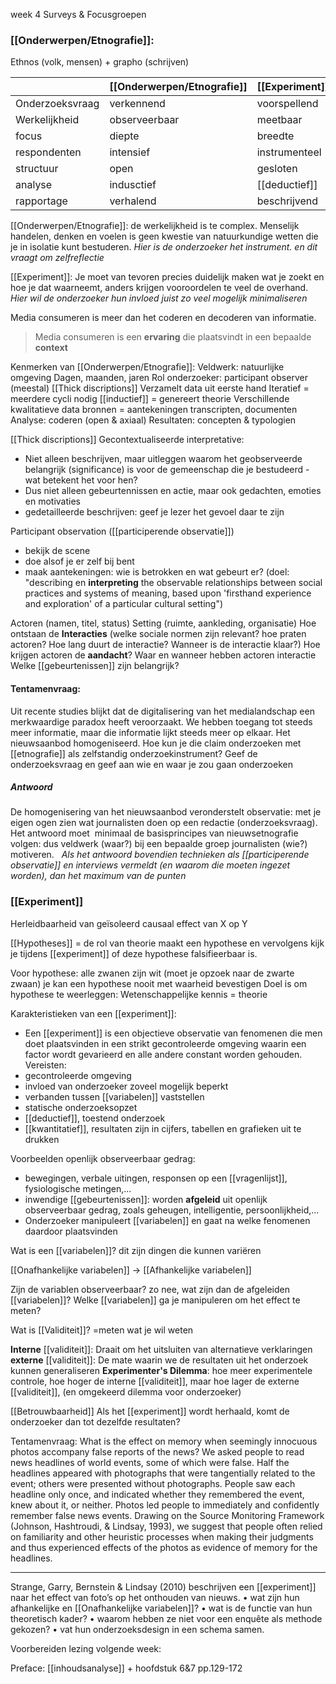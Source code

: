 week 4
Surveys & Focusgroepen


### [[Onderwerpen/Etnografie]]:
Ethnos (volk, mensen) + grapho (schrijven)

|                 | [[Onderwerpen/Etnografie]]   | [[Experiment]]    |
| --------------- | ------------- | ------------- |
| Onderzoeksvraag | verkennend    | voorspellend  | 
| Werkelijkheid   | observeerbaar | meetbaar      |
| focus           | diepte        | breedte       |
| respondenten    | intensief     | instrumenteel |
| structuur       | open          | gesloten      |
| analyse         | indusctief    | [[deductief]]     |
| rapportage      | verhalend     | beschrijvend   |

[[Onderwerpen/Etnografie]]:
de werkelijkheid is te complex. Menselijk handelen, denken en voelen is geen kwestie van natuurkundige wetten die je in isolatie kunt bestuderen.
*Hier is de onderzoeker het instrument. en dit vraagt om zelfreflectie*

[[Experiment]]:
Je moet van tevoren precies duidelijk maken wat je zoekt en hoe je dat waarneemt, anders krijgen vooroordelen te veel de overhand.
*Hier wil de onderzoeker hun invloed juist zo veel mogelijk minimaliseren*

Media consumeren is meer dan het coderen en decoderen van informatie.
> Media consumeren is een **ervaring** die plaatsvindt in een bepaalde **context**

Kenmerken van [[Onderwerpen/Etnografie]]: 
	Veldwerk: natuurlijke omgeving
	Dagen, maanden, jaren
	Rol onderzoeker: participant observer (meestal)
	[[Thick discriptions]]
	Verzamelt data uit eerste hand
	Iteratief = meerdere cycli nodig
	[[inductief]] = genereert theorie
	Verschillende kwalitatieve data
	bronnen = aantekeningen
	transcripten, documenten
	Analyse: coderen (open & axiaal)
	Resultaten: concepten & typologien

[[Thick discriptions]]
Gecontextualiseerde interpretative:
- Niet alleen beschrijven, maar uitleggen waarom het geobserveerde belangrijk (significance) is voor de gemeenschap die je bestudeerd - wat betekent het voor hen?
- Dus niet alleen gebeurtennissen en actie, maar ook gedachten, emoties en motivaties
- gedetailleerde beschrijven: geef je lezer het gevoel daar te zijn

Participant observation ([[participerende observatie]])
- bekijk de scene 
- doe alsof je er zelf bij bent
- maak aantekeningen: wie is betrokken en wat gebeurt er?
(doel: "describing en **interpreting** the observable relationships between social practices and systems of meaning, based upon 'firsthand experience and exploration' of a particular cultural setting")

Actoren (namen, titel, status)
Setting (ruimte, aankleding, organisatie)
Hoe ontstaan de **Interacties** (welke sociale normen zijn relevant? hoe praten actoren? Hoe lang duurt de interactie? Wanneer is de interactie klaar?)
Hoe krijgen actoren de **aandacht**?
Waar en wanneer hebben actoren interactie
Welke [[gebeurtenissen]] zijn belangrijk?

#### Tentamenvraag:
Uit recente studies blijkt dat de digitalisering van het medialandschap een merkwaardige paradox heeft veroorzaakt. We hebben toegang tot steeds meer informatie, maar die informatie lijkt steeds meer op elkaar. Het nieuwsaanbod homogeniseerd.
Hoe kun je die claim onderzoeken met [[etnografie]] als zelfstandig onderzoekinstrument? Geef de onderzoeksvraag en geef aan wie en waar je zou gaan onderzoeken

##### Antwoord
De homogenisering van het nieuwsaanbod veronderstelt observatie: met je eigen ogen zien wat journalisten doen op een redactie (onderzoeksvraag). Het antwoord moet  minimaal de basisprincipes van nieuwsetnografie volgen: dus veldwerk (waar?) bij een bepaalde groep journalisten (wie?) motiveren.   
*Als het antwoord bovendien technieken als [[participerende observatie]] en interviews vermeldt (en waarom die moeten ingezet worden), dan het maximum van de punten*

### [[Experiment]]
Herleidbaarheid van geïsoleerd causaal effect van X op Y

[[Hypotheses]] = de rol van theorie
maakt een hypothese en vervolgens kijk je tijdens [[experiment]] of deze hypothese falsifieerbaar is.

Voor hypothese: alle zwanen zijn wit (moet je opzoek naar de zwarte zwaan)
	je kan een hypothese nooit met waarheid bevestigen
Doel is om hypothese te weerleggen: Wetenschappelijke kennis = theorie

Karakteristieken van een [[experiment]]:
- Een [[experiment]] is een objectieve observatie van fenomenen die men doet plaatsvinden in een strikt gecontroleerde omgeving waarin een factor wordt gevarieerd en alle andere constant worden gehouden.
Vereisten:
- gecontroleerde omgeving
- invloed van onderzoeker zoveel mogelijk beperkt
- verbanden tussen [[variabelen]] vaststellen
- statische onderzoeksopzet
- [[deductief]], toestend onderzoek
- [[kwantitatief]], resultaten zijn in cijfers, tabellen en grafieken uit te drukken

Voorbeelden openlijk observeerbaar gedrag:
- bewegingen, verbale uitingen, responsen op een [[vragenlijst]], fysiologische metingen,...
- inwendige [[gebeurtenissen]]: worden **afgeleid** uit openlijk observeerbaar gedrag, zoals geheugen, intelligentie, persoonlijkheid,...
- Onderzoeker manipuleert [[variabelen]] en gaat na welke fenomenen daardoor plaatsvinden

Wat is een [[variabelen]]?
dit zijn dingen die kunnen variëren

[[Onafhankelijke variabelen]]  -> [[Afhankelijke variabelen]]

Zijn de variablen observeerbaar?
zo nee, wat zijn dan de afgeleiden [[variabelen]]?
Welke [[variabelen]] ga je manipuleren om het effect te meten?


Wat is [[Validiteit]]?
=meten wat je wil weten

**Interne** [[validiteit]]: Draait om het uitsluiten van alternatieve verklaringen
**externe** [[validiteit]]: De mate waarin we de resultaten uit het onderzoek kunnen generaliseren
**Experimenter's Dilemma**: hoe meer experimentele controle, hoe hoger de interne [[validiteit]], maar hoe lager de externe [[validiteit]], (en omgekeerd dilemma voor onderzoeker)


[[Betrouwbaarheid]]
Als het [[experiment]] wordt herhaald, komt de onderzoeker dan tot dezelfde resultaten?


Tentamenvraag:
What is the effect on memory when seemingly innocuous photos accompany false reports of the news? We asked people to read news headlines of world events, some of which were false. Half the headlines appeared with photographs that were tangentially related to the event; others were presented without photographs. People saw each headline only once, and indicated whether they remembered the event, knew about it, or neither. Photos led people to immediately and confidently remember false news events. Drawing on the Source Monitoring Framework (Johnson, Hashtroudi, & Lindsay, 1993), we suggest that people often relied on familiarity and other heuristic processes when making their judgments and thus experienced effects of the photos as evidence of memory for the headlines.
****
Strange, Garry, Bernstein & Lindsay (2010) beschrijven een [[experiment]] naar het effect van foto’s op het onthouden van nieuws. 
• wat zijn hun afhankelijke en [[Onafhankelijke variabelen]]? 
• wat is de functie van hun theoretisch kader? 
• waarom hebben ze niet voor een enquête als methode gekozen? 
• vat hun onderzoeksdesign in een schema samen.



Voorbereiden lezing volgende week:

Preface: [[inhoudsanalyse]] + hoofdstuk 6&7 pp.129-172

